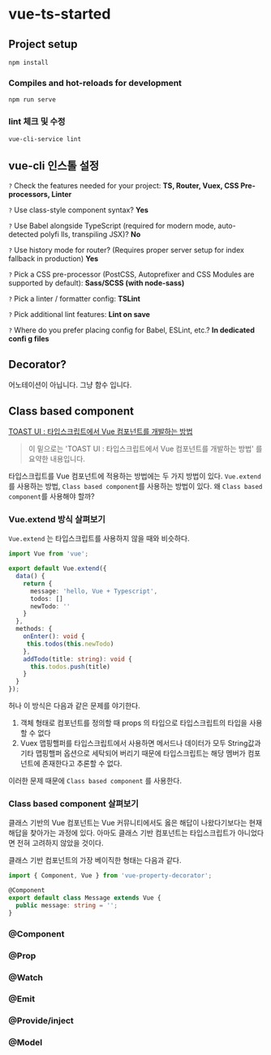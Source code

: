 # vue-ts-started

## Project setup
```
npm install
```

### Compiles and hot-reloads for development
```
npm run serve
```

### lint 체크 및 수정
```
vue-cli-service lint
```

## vue-cli 인스톨 설정

`?` Check the features needed for your project: 
**TS, Router, Vuex, CSS Pre-processors, Linter**

`?` Use class-style component syntax?
**Yes**

`?` Use Babel alongside TypeScript (required for modern mode, auto-detected polyfi
lls, transpiling JSX)?
**No**

`?` Use history mode for router? (Requires proper server setup for index fallback 
in production)
**Yes**

`?` Pick a CSS pre-processor (PostCSS, Autoprefixer and CSS Modules are supported 
by default): 
**Sass/SCSS (with node-sass)**

`?` Pick a linter / formatter config: 
**TSLint**

`?` Pick additional lint features: 
**Lint on save**

`?` Where do you prefer placing config for Babel, ESLint, etc.? 
**In dedicated confi
g files**

## Decorator?

어노테이션이 아닙니다. 그냥 함수 입니다.

## Class based component

[TOAST UI : 타입스크립트에서 Vue 컴포넌트를 개발하는 방법](https://ui.toast.com/weekly-pick/ko_20190327/#vueextend)

> 이 밑으로는 'TOAST UI : 타입스크립트에서 Vue 컴포넌트를 개발하는 방법' 를 요약한 내용입니다.

타입스크립트를 Vue 컴포넌트에 적용하는 방법에는 두 가지 방법이 있다. 
`Vue.extend` 를 사용하는 방법, `Class based component`를 사용하는 방법이 있다.
왜 `Class based component`를 사용해야 할까? 

### Vue.extend 방식 살펴보기

`Vue.extend` 는 타입스크립트를 사용하지 않을 때와 비슷하다.

``` typescript
import Vue from 'vue';

export default Vue.extend({
  data() {
    return {
      message: 'hello, Vue + Typescript',
      todos: []
      newTodo: ''
    }
  },
  methods: {
    onEnter(): void {
     this.todos(this.newTodo)
    },
    addTodo(title: string): void {
      this.todos.push(title)
    }
  }
});
```

허나 이 방식은 다음과 같은 문제를 야기한다.

1. 객체 형태로 컴포넌트를 정의할 때 props 의 타입으로 타입스크립트의 타입을 사용할 수 없다
2. Vuex 맵핑핼퍼를 타입스크립트에서 사용하면 메서드나 데이터가 모두 String값과 기타 맵핑핼퍼 옵션으로 세탁되어 버리기 때문에 타입스크립트는 해당 멤버가 컴포넌트에 존재한다고 추론할 수 없다.

이러한 문제 때문에 `Class based component` 를 사용한다.

### Class based component 살펴보기

클래스 기반의 Vue 컴포넌트는 Vue 커뮤니티에서도 옳은 해답이 나왔다기보다는 현재 해답을 찾아가는 과정에 있다.
아마도 클래스 기반 컴포넌트는 타입스크립트가 아니었다면 전혀 고려하지 않았을 것이다.

클래스 기반 컴포넌트의 가장 베이직한 형태는 다음과 같다.

``` typescript
import { Component, Vue } from 'vue-property-decorator';

@Component
export default class Message extends Vue {
  public message: string = '';
}
```

### @Component

### @Prop

### @Watch

### @Emit

### @Provide/inject

### @Model
